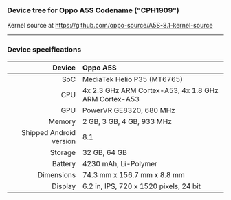 ### Device tree for Oppo A5S Codename ("CPH1909")

Kernel source at https://github.com/oppo-source/A5S-8.1-kernel-source

<hr />

### Device specifications

| Device                  |         Oppo A5S                                              |
| ----------------------: | :------------------------------------------------------------ |
| SoC                     | MediaTek Helio P35 (MT6765)                                   |
| CPU                     | 4x 2.3 GHz ARM Cortex-A53, 4x 1.8 GHz ARM Cortex-A53          |
| GPU                     | PowerVR GE8320, 680 MHz                                       |
| Memory                  | 2 GB, 3 GB, 4 GB, 933 MHz                                     |
| Shipped Android version | 8.1                                                           |
| Storage                 | 32 GB, 64 GB                                                  |
| Battery                 | 4230 mAh, Li-Polymer                                          |
| Dimensions              | 74.3 mm x 156.7 mm x 8.8 mm                                   |
| Display                 | 6.2 in, IPS, 720 x 1520 pixels, 24 bit                        |
